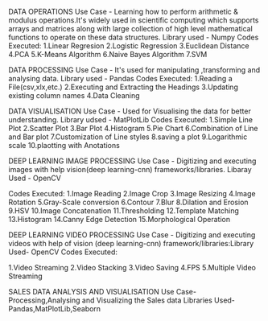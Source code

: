 DATA OPERATIONS
Use Case - Learning how to perform arithmetic & modulus operations.It's widely used in scientific computing which supports arrays and matrices along with large collection of high level mathematical functions to operate on these data structures.
Library used - Numpy
Codes Executed:
1.Linear Regresion
2.Logistic Regression
3.Euclidean Distance
4.PCA
5.K-Means Algorithm
6.Naive Bayes Algorithm
7.SVM

DATA PROCESSING
Use Case - It's used for manipulating ,transforming and analysing data.
Library used - Pandas
Codes Executed:
1.Reading a File(csv,xlx,etc.)
2.Executing and Extracting the Headings
3.Updating existing column names
4.Data Cleaning


DATA VISUALISATION
Use Case - Used for Visualising the data for better understanding.
Library udsed - MatPlotLib
Codes Executed:
1.Simple Line Plot
2.Scatter Plot
3.Bar Plot
4.Histogram
5.Pie Chart
6.Combination of Line and Bar plot
7.Customization of Line styles
8.saving a plot
9.Logarithmic scale
10.plaotting with Anotations


DEEP LEARNING IMAGE PROCESSING
Use Case - Digitizing and executing images with help vision(deep learning-cnn) frameworks/libraries.
Libaray Used - OpenCV

Codes Executed:
1.Image Reading
2.Image Crop
3.Image Resizing
4.Image Rotation
5.Gray-Scale conversion
6.Contour
7.Blur
8.Dilation and Erosion
9.HSV
10.Image Concatenation
11.Thresholding
12.Template Matching
13.Histogram
14.Canny Edge Detection
15.Morphological Operation


DEEP LEARNING VIDEO PROCESSING
Use Case - Digitizing and executing videos with help of vision (deep learning-cnn) framework/libraries:Library
Used- OpenCV Codes Executed:

1.Video Streaming
2.Video Stacking
3.Video Saving
4.FPS
5.Multiple Video Streaming

SALES DATA ANALYSIS AND VISUALISATION Use Case- Processing,Analysing and Visualizing the Sales data Libraries Used- Pandas,MatPlotLib,Seaborn
